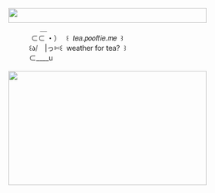 <img width="400" height="30" src="https://middlepot.com/img/lacey.png">\
　　　　‌ ‌ ＿\
　　　‌ ⊂⊂ ・）　 ꒰ ‌ 𝑡𝑒𝑎.𝑝𝑜𝑜𝑓𝑡𝑖𝑒.𝑚𝑒 ‌ ꒱\
　　　꒰ა/　|っ✄꒰ ‌ weather for tea? ‌ ꒱\
　　　⊂____u\
  \
<img width="400" height="230" src="https://middlepot.com/img/tableware.png">
